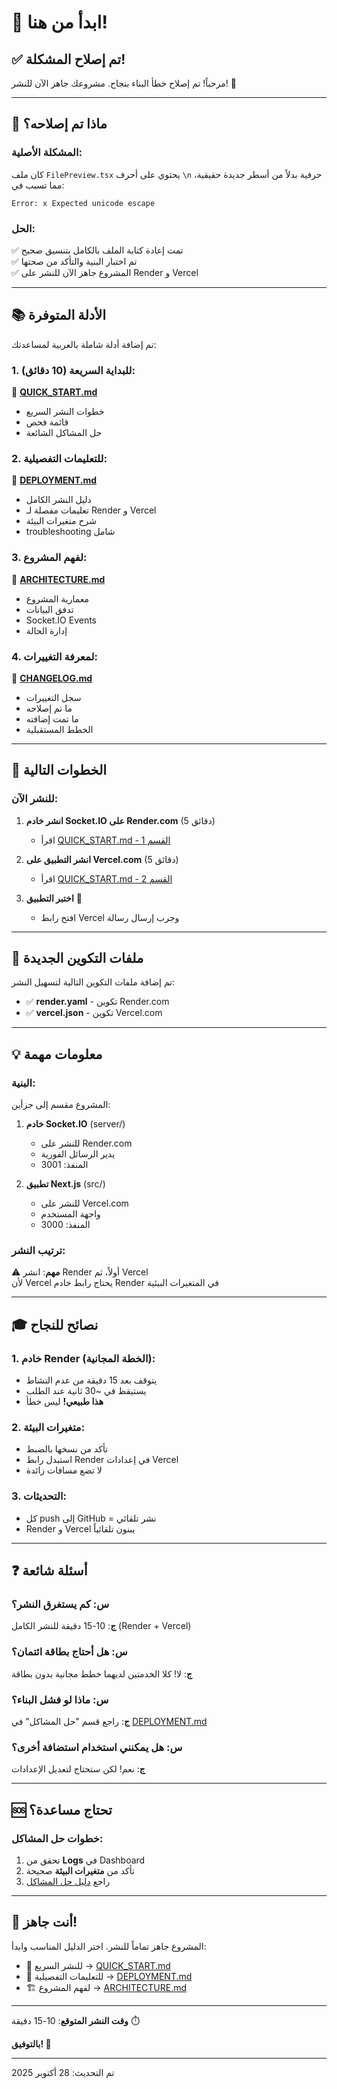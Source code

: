 # 👋 ابدأ من هنا!

## ✅ تم إصلاح المشكلة!

مرحباً! تم إصلاح خطأ البناء بنجاح. مشروعك جاهز الآن للنشر! 🎉

---

## 🎯 ماذا تم إصلاحه؟

### المشكلة الأصلية:
كان ملف `FilePreview.tsx` يحتوي على أحرف `\n` حرفية بدلاً من أسطر جديدة حقيقية، مما تسبب في:

```
Error: x Expected unicode escape
```

### الحل:
✅ تمت إعادة كتابة الملف بالكامل بتنسيق صحيح  
✅ تم اختبار البنية والتأكد من صحتها  
✅ المشروع جاهز الآن للنشر على Render و Vercel

---

## 📚 الأدلة المتوفرة

تم إضافة أدلة شاملة بالعربية لمساعدتك:

### 1. للبداية السريعة (10 دقائق):
📖 **[QUICK_START.md](./QUICK_START.md)**
- خطوات النشر السريع
- قائمة فحص
- حل المشاكل الشائعة

### 2. للتعليمات التفصيلية:
📖 **[DEPLOYMENT.md](./DEPLOYMENT.md)**
- دليل النشر الكامل
- تعليمات مفصلة لـ Render و Vercel
- شرح متغيرات البيئة
- troubleshooting شامل

### 3. لفهم المشروع:
📖 **[ARCHITECTURE.md](./ARCHITECTURE.md)**
- معمارية المشروع
- تدفق البيانات
- Socket.IO Events
- إدارة الحالة

### 4. لمعرفة التغييرات:
📖 **[CHANGELOG.md](./CHANGELOG.md)**
- سجل التغييرات
- ما تم إصلاحه
- ما تمت إضافته
- الخطط المستقبلية

---

## 🚀 الخطوات التالية

### للنشر الآن:

1. **انشر خادم Socket.IO على Render.com** (5 دقائق)
   - اقرأ [QUICK_START.md - القسم 1](./QUICK_START.md#1️⃣-نشر-خادم-socketio-على-rendercom-5-دقائق)

2. **انشر التطبيق على Vercel.com** (5 دقائق)
   - اقرأ [QUICK_START.md - القسم 2](./QUICK_START.md#2️⃣-نشر-التطبيق-على-vercelcom-5-دقائق)

3. **اختبر التطبيق** 🎉
   - افتح رابط Vercel وجرب إرسال رسالة

---

## 📁 ملفات التكوين الجديدة

تم إضافة ملفات التكوين التالية لتسهيل النشر:

- ✅ **render.yaml** - تكوين Render.com
- ✅ **vercel.json** - تكوين Vercel.com

---

## 💡 معلومات مهمة

### البنية:
المشروع مقسم إلى جزأين:

1. **خادم Socket.IO** (server/)
   - للنشر على Render.com
   - يدير الرسائل الفورية
   - المنفذ: 3001

2. **تطبيق Next.js** (src/)
   - للنشر على Vercel.com
   - واجهة المستخدم
   - المنفذ: 3000

### ترتيب النشر:
⚠️ **مهم**: انشر Render أولاً، ثم Vercel  
لأن Vercel يحتاج رابط خادم Render في المتغيرات البيئية

---

## 🎓 نصائح للنجاح

### 1. خادم Render (الخطة المجانية):
- يتوقف بعد 15 دقيقة من عدم النشاط
- يستيقظ في ~30 ثانية عند الطلب
- **هذا طبيعي!** ليس خطأ

### 2. متغيرات البيئة:
- تأكد من نسخها بالضبط
- استبدل رابط Render في إعدادات Vercel
- لا تضع مسافات زائدة

### 3. التحديثات:
- كل push إلى GitHub = نشر تلقائي
- Render و Vercel يبنون تلقائياً

---

## ❓ أسئلة شائعة

### س: كم يستغرق النشر؟
**ج**: 10-15 دقيقة للنشر الكامل (Render + Vercel)

### س: هل أحتاج بطاقة ائتمان؟
**ج**: لا! كلا الخدمتين لديهما خطط مجانية بدون بطاقة

### س: ماذا لو فشل البناء؟
**ج**: راجع قسم "حل المشاكل" في [DEPLOYMENT.md](./DEPLOYMENT.md)

### س: هل يمكنني استخدام استضافة أخرى؟
**ج**: نعم! لكن ستحتاج لتعديل الإعدادات

---

## 🆘 تحتاج مساعدة؟

### خطوات حل المشاكل:
1. تحقق من **Logs** في Dashboard
2. تأكد من **متغيرات البيئة** صحيحة
3. راجع [دليل حل المشاكل](./DEPLOYMENT.md#-حل-المشاكل-الشائعة)

---

## 🎉 أنت جاهز!

المشروع جاهز تماماً للنشر. اختر الدليل المناسب وابدأ:

- 🚀 للنشر السريع → [QUICK_START.md](./QUICK_START.md)
- 📖 للتعليمات التفصيلية → [DEPLOYMENT.md](./DEPLOYMENT.md)
- 🏗️ لفهم المشروع → [ARCHITECTURE.md](./ARCHITECTURE.md)

---

**وقت النشر المتوقع**: 10-15 دقيقة ⏱️

**بالتوفيق! 🚀**

---

تم التحديث: 28 أكتوبر 2025
